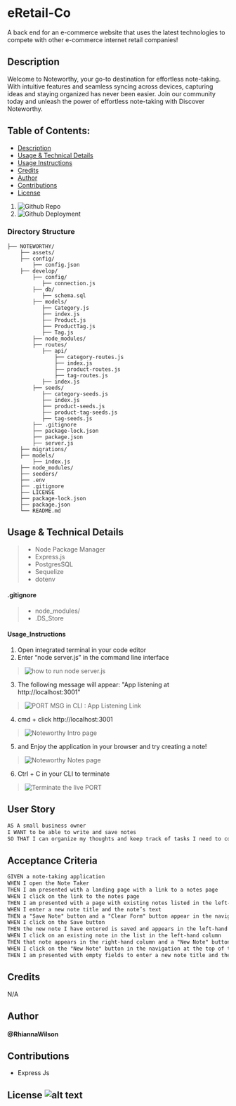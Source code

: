 # eRetail-Co
A back end for an e-commerce website that uses the latest technologies to compete with other e-commerce internet retail companies!

## Description
Welcome to Noteworthy, your go-to destination for effortless note-taking. With intuitive features and seamless syncing across devices, capturing ideas and staying organized has never been easier. Join our community today and unleash the power of effortless note-taking with Discover Noteworthy.

## Table of Contents:
- [Description](#Description)
- [Usage & Technical Details](#Usage)
- [Usage Instructions](#Usage_Instructions)
- [Credits](#Credits)
- [Author](#Author)
- [Contributions](#Contributions)
- [License](#License)

1. ![Github Repo](https://github.com/rhiannawilson/Noteworthy)
2. ![Github Deployment]()


### Directory Structure
```  
├── NOTEWORTHY/
    ├── assets/ 
    ├── config/ 
        ├── config.json   
    ├── develop/  
        ├── config/
           ├── connection.js
        ├── db/
           ├── schema.sql
        ├── models/
           ├── Category.js
           ├── index.js
           ├── Product.js
           ├── ProductTag.js
           ├── Tag.js
        ├── node_modules/
        ├── routes/
           ├── api/
               ├── category-routes.js
               ├── index.js
               ├── product-routes.js
               ├── tag-routes.js
           ├── index.js
        ├── seeds/
           ├── category-seeds.js
           ├── index.js
           ├── product-seeds.js
           ├── product-tag-seeds.js
           ├── tag-seeds.js
        ├── .gitignore
        ├── package-lock.json
        ├── package.json
        ├── server.js     
    ├── migrations/
    ├── models/
        ├── index.js
    ├── node_modules/
    ├── seeders/
    ├── .env 
    ├── .gitignore 
    ├── LICENSE 
    ├── package-lock.json
    ├── package.json
    └── README.md        
```

## Usage & Technical Details
> - Node Package Manager
> - Express.js
> - PostgresSQL
> - Sequelize
> - dotenv

#### .gitignore 
> - node_modules/
> - .DS_Store

#### Usage_Instructions
1. Open integrated terminal in your code editor
2. Enter “node server.js” in the command line interface
> ![how to run node server.js](./public/assets/images/CLI-nodeServer.js.jpeg)
3. The following message will appear: "App listening at http://localhost:3001"
> ![PORT MSG in CLI : App Listening Link](./public/assets/images/AppListening-MessageResponse.png)
4. cmd + click http://localhost:3001
> ![Noteworthy Intro page](./public/assets/images/NoteWorthy-IntroPage.png)
5. and Enjoy the application in your browser and try creating a note!
> ![Noteworthy Notes page](./public/assets/images/Noteworthy-NotesPage.png)
6. Ctrl + C in your CLI to terminate 
> ![Terminate the live PORT](./public/assets/images/ctrl+c-cancelLiveServer.png)

## User Story
```md
AS A small business owner
I WANT to be able to write and save notes
SO THAT I can organize my thoughts and keep track of tasks I need to complete
```

## Acceptance Criteria
```md
GIVEN a note-taking application
WHEN I open the Note Taker
THEN I am presented with a landing page with a link to a notes page
WHEN I click on the link to the notes page
THEN I am presented with a page with existing notes listed in the left-hand column, plus empty fields to enter a new note title and the note’s text in the right-hand column
WHEN I enter a new note title and the note’s text
THEN a "Save Note" button and a "Clear Form" button appear in the navigation at the top of the page
WHEN I click on the Save button
THEN the new note I have entered is saved and appears in the left-hand column with the other existing notes and the buttons in the navigation disappear
WHEN I click on an existing note in the list in the left-hand column
THEN that note appears in the right-hand column and a "New Note" button appears in the navigation
WHEN I click on the "New Note" button in the navigation at the top of the page
THEN I am presented with empty fields to enter a new note title and the note’s text in the right-hand column and the button disappears
```

## Credits
N/A

## Author
#### @RhiannaWilson

## Contributions
- Express Js

## License ![alt text](https://img.shields.io/badge/License-_MIT-blue.svg)